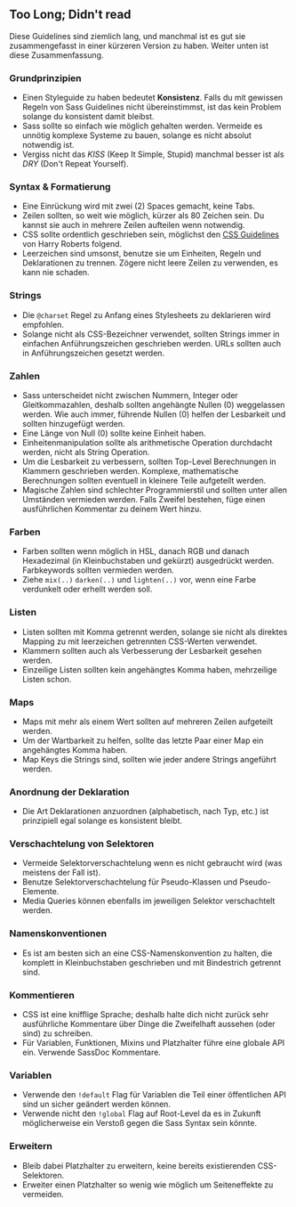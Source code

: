 
## Too Long; Didn't read

Diese Guidelines sind ziemlich lang, und manchmal ist es gut sie zusammengefasst in einer kürzeren Version zu haben. Weiter unten ist diese Zusammenfassung.

### Grundprinzipien

* Einen Styleguide zu haben bedeutet **Konsistenz**. Falls du mit gewissen Regeln von Sass Guidelines nicht übereinstimmst, ist das kein Problem solange du konsistent damit bleibst.
* Sass sollte so einfach wie möglich gehalten werden. Vermeide es unnötig komplexe Systeme zu bauen, solange es nicht absolut notwendig ist.
* Vergiss nicht das *KISS* (Keep It Simple, Stupid) manchmal besser ist als *DRY* (Don't Repeat Yourself).

### Syntax & Formatierung

* Eine Einrückung wird mit zwei (2) Spaces gemacht, keine Tabs.
* Zeilen sollten, so weit wie möglich, kürzer als 80 Zeichen sein. Du kannst sie auch in mehrere Zeilen aufteilen wenn notwendig.
* CSS sollte ordentlich geschrieben sein, möglichst den [CSS Guidelines](https://cssguidelin.es) von Harry Roberts folgend.
* Leerzeichen sind umsonst, benutze sie um Einheiten, Regeln und Deklarationen zu trennen. Zögere nicht leere Zeilen zu verwenden, es kann nie schaden.

### Strings

* Die `@charset` Regel zu Anfang eines Stylesheets zu deklarieren wird empfohlen.
* Solange nicht als CSS-Bezeichner verwendet, sollten Strings immer in einfachen Anführungszeichen geschrieben werden. URLs sollten auch in Anführungszeichen gesetzt werden.

### Zahlen

* Sass unterscheidet nicht zwischen Nummern, Integer oder Gleitkommazahlen, deshalb sollten angehängte Nullen (0) weggelassen werden. Wie auch immer, führende Nullen (0) helfen der Lesbarkeit und sollten hinzugefügt werden.
* Eine Länge von Null (0) sollte keine Einheit haben.
* Einheitenmanipulation sollte als arithmetische Operation durchdacht werden, nicht als String Operation.
* Um die Lesbarkeit zu verbessern, sollten Top-Level Berechnungen in Klammern geschrieben werden. Komplexe, mathematische Berechnungen sollten eventuell in kleinere Teile aufgeteilt werden.
* Magische Zahlen sind schlechter Programmierstil und sollten unter allen Umständen vermieden werden. Falls Zweifel bestehen, füge einen ausführlichen Kommentar zu deinem Wert hinzu.

### Farben

* Farben sollten wenn möglich in HSL, danach RGB und danach Hexadezimal (in Kleinbuchstaben und gekürzt) ausgedrückt werden. Farbkeywords sollten vermieden werden.
* Ziehe `mix(..)` `darken(..)` und `lighten(..)` vor, wenn eine Farbe verdunkelt oder erhellt werden soll.

### Listen

* Listen sollten mit Komma getrennt werden, solange sie nicht als direktes Mapping zu mit leerzeichen getrennten CSS-Werten verwendet.
* Klammern sollten auch als Verbesserung der Lesbarkeit gesehen werden.
* Einzeilige Listen sollten kein angehängtes Komma haben, mehrzeilige Listen schon.

### Maps

* Maps mit mehr als einem Wert sollten auf mehreren Zeilen aufgeteilt werden.
* Um der Wartbarkeit zu helfen, sollte das letzte Paar einer Map ein angehängtes Komma haben.
* Map Keys die Strings sind, sollten wie jeder andere Strings angeführt werden.

### Anordnung der Deklaration

* Die Art Deklarationen anzuordnen (alphabetisch, nach Typ, etc.) ist prinzipiell egal solange es konsistent bleibt.

### Verschachtelung von Selektoren

* Vermeide Selektorverschachtelung wenn es nicht gebraucht wird (was meistens der Fall ist).
* Benutze Selektorverschachtelung für Pseudo-Klassen und Pseudo-Elemente.
* Media Queries können ebenfalls im jeweiligen Selektor verschachtelt werden.

### Namenskonventionen

* Es ist am besten sich an eine CSS-Namenskonvention zu halten, die komplett in Kleinbuchstaben geschrieben und mit Bindestrich getrennt sind.

### Kommentieren

* CSS ist eine knifflige Sprache; deshalb halte dich nicht zurück sehr ausführliche Kommentare über Dinge die Zweifelhaft aussehen (oder sind) zu schreiben.
* Für Variablen, Funktionen, Mixins und Platzhalter führe eine globale API ein. Verwende SassDoc Kommentare.

### Variablen

* Verwende den `!default` Flag für Variablen die Teil einer öffentlichen API sind un sicher geändert werden können.
* Verwende nicht den `!global` Flag auf Root-Level da es in Zukunft möglicherweise ein Verstoß gegen die Sass Syntax sein könnte.

### Erweitern

* Bleib dabei Platzhalter zu erweitern, keine bereits existierenden CSS-Selektoren.
* Erweiter einen Platzhalter so wenig wie möglich um Seiteneffekte zu vermeiden.

